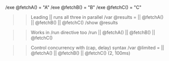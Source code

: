 /exe @fetchA() = "A"
/exe @fetchB() = "B"
/exe @fetchC() = "C"

>> Leading || runs all three in parallel
/var @results = || @fetchA() || @fetchB() || @fetchC()
/show @results

>> Works in /run directive too
/run || @fetchA() || @fetchB() || @fetchC()

>> Control concurrency with (cap, delay) syntax
/var @limited = || @fetchA() || @fetchB() || @fetchC() (2, 100ms)